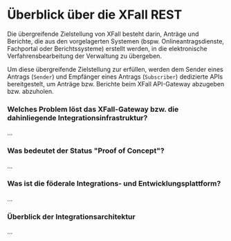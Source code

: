 # Überblick über die XFall REST

Die übergreifende Zielstellung von XFall besteht darin, Anträge und Berichte, die aus den vorgelagerten Systemen (bspw. Onlineantragsdienste, Fachportal oder Berichtssysteme) erstellt werden, in die elektronische Verfahrensbearbeitung der Verwaltung zu übergeben.

Um diese übergreifende Zielstellung zur erfüllen, werden dem Sender eines Antrags (`Sender`) und Empfänger eines Antrags (`Subscriber`) dedizierte APIs bereitgestelt, um Anträge bzw. Berichte beim XFall API-Gateway abzugeben bzw. abzuholen.

### Welches Problem löst das XFall-Gateway bzw. die dahinliegende Integrationsinfrastruktur?

...

### Was bedeutet der Status "Proof of Concept"?

...

### Was ist die föderale Integrations- und Entwicklungsplattform?

...

### Überblick der Integrationsarchitektur

...
